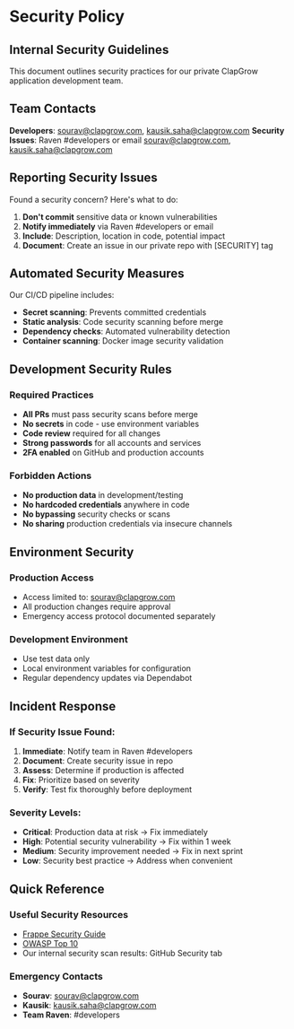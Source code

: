 # Security Policy

## Internal Security Guidelines

This document outlines security practices for our private ClapGrow application development team.

## Team Contacts

**Developers**: sourav@clapgrow.com, kausik.saha@clapgrow.com 
**Security Issues**: Raven #developers or email sourav@clapgrow.com, kausik.saha@clapgrow.com 

## Reporting Security Issues

Found a security concern? Here's what to do:

1. **Don't commit** sensitive data or known vulnerabilities
2. **Notify immediately** via Raven #developers or email
3. **Include**: Description, location in code, potential impact
4. **Document**: Create an issue in our private repo with [SECURITY] tag

## Automated Security Measures

Our CI/CD pipeline includes:
- **Secret scanning**: Prevents committed credentials
- **Static analysis**: Code security scanning before merge
- **Dependency checks**: Automated vulnerability detection
- **Container scanning**: Docker image security validation

## Development Security Rules

### Required Practices
- **All PRs** must pass security scans before merge
- **No secrets** in code - use environment variables
- **Code review** required for all changes
- **Strong passwords** for all accounts and services
- **2FA enabled** on GitHub and production accounts

### Forbidden Actions
- **No production data** in development/testing
- **No hardcoded credentials** anywhere in code
- **No bypassing** security checks or scans
- **No sharing** production credentials via insecure channels

## Environment Security

### Production Access
- Access limited to: sourav@clapgrow.com
- All production changes require approval
- Emergency access protocol documented separately

### Development Environment
- Use test data only
- Local environment variables for configuration
- Regular dependency updates via Dependabot

## Incident Response

### If Security Issue Found:
1. **Immediate**: Notify team in Raven #developers
2. **Document**: Create security issue in repo
3. **Assess**: Determine if production is affected
4. **Fix**: Prioritize based on severity
5. **Verify**: Test fix thoroughly before deployment

### Severity Levels:
- **Critical**: Production data at risk → Fix immediately
- **High**: Potential security vulnerability → Fix within 1 week  
- **Medium**: Security improvement needed → Fix in next sprint
- **Low**: Security best practice → Address when convenient

## Quick Reference

### Useful Security Resources
- [Frappe Security Guide](https://frappe.io/security)
- [OWASP Top 10](https://owasp.org/www-project-top-ten/)
- Our internal security scan results: GitHub Security tab

### Emergency Contacts
- **Sourav**: sourav@clapgrow.com
- **Kausik**: kausik.saha@clapgrow.com
- **Team Raven**: #developers
